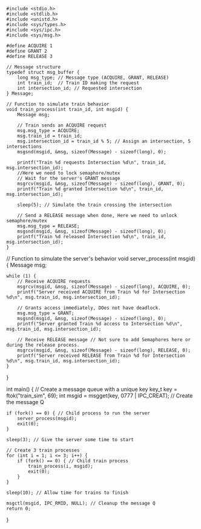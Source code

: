     #include <stdio.h>
    #include <stdlib.h>
    #include <unistd.h>
    #include <sys/types.h>
    #include <sys/ipc.h>
    #include <sys/msg.h>

    #define ACQUIRE 1
    #define GRANT 2
    #define RELEASE 3

    // Message structure
    typedef struct msg_buffer {
        long msg_type; // Message type (ACQUIRE, GRANT, RELEASE)
        int train_id;  // Train ID making the request
        int intersection_id; // Requested intersection
    } Message;

    // Function to simulate train behavior
    void train_process(int train_id, int msgid) {
        Message msg;

        // Train sends an ACQUIRE request
        msg.msg_type = ACQUIRE;
        msg.train_id = train_id;
        msg.intersection_id = train_id % 5; // Assign an intersection, 5 intersections
        msgsnd(msgid, &msg, sizeof(Message) - sizeof(long), 0);
    
        printf("Train %d requests Intersection %d\n", train_id, msg.intersection_id);
        //Here we need to lock semaphore/mutex
        // Wait for the server's GRANT message
        msgrcv(msgid, &msg, sizeof(Message) - sizeof(long), GRANT, 0);
        printf("Train %d granted Intersection %d\n", train_id, msg.intersection_id);

        sleep(5); // Simulate the train crossing the intersection

        // Send a RELEASE message when done, Here we need to unlock semaphore/mutex 
        msg.msg_type = RELEASE;
        msgsnd(msgid, &msg, sizeof(Message) - sizeof(long), 0);
        printf("Train %d released Intersection %d\n", train_id, msg.intersection_id);
    }

// Function to simulate the server's behavior
void server_process(int msgid) {
    Message msg;

    while (1) {
        // Receive ACQUIRE requests
        msgrcv(msgid, &msg, sizeof(Message) - sizeof(long), ACQUIRE, 0);
        printf("Server received ACQUIRE from Train %d for Intersection %d\n", msg.train_id, msg.intersection_id);

        // Grants access immediately, DOes not have deadlock.
        msg.msg_type = GRANT;
        msgsnd(msgid, &msg, sizeof(Message) - sizeof(long), 0);
        printf("Server granted Train %d access to Intersection %d\n", msg.train_id, msg.intersection_id);

        // Receive RELEASE message // Not sure to add Semaphores here or during the release process. 
        msgrcv(msgid, &msg, sizeof(Message) - sizeof(long), RELEASE, 0);
        printf("Server received RELEASE from Train %d for Intersection %d\n", msg.train_id, msg.intersection_id);
    }
}

int main() {
    // Create a message queue with a unique key
    key_t key = ftok("train_sim", 69);
    int msgid = msgget(key, 0777 | IPC_CREAT); // Create the message Q

    if (fork() == 0) { // Child process to run the server
        server_process(msgid);
        exit(0);
    }

    sleep(3); // Give the server some time to start

    // Create 3 train processes
    for (int i = 1; i <= 3; i++) {
        if (fork() == 0) { // Child train process
            train_process(i, msgid);
            exit(0);
        }
    }

    sleep(10); // Allow time for trains to finish

    msgctl(msgid, IPC_RMID, NULL); // Cleanup the message Q
    return 0;
}

